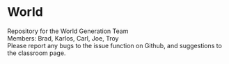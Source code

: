 # World
Repository for the World Generation Team  
Members: Brad, Karlos, Carl, Joe, Troy  
Please report any bugs to the issue function on Github, and suggestions to the classroom page.
